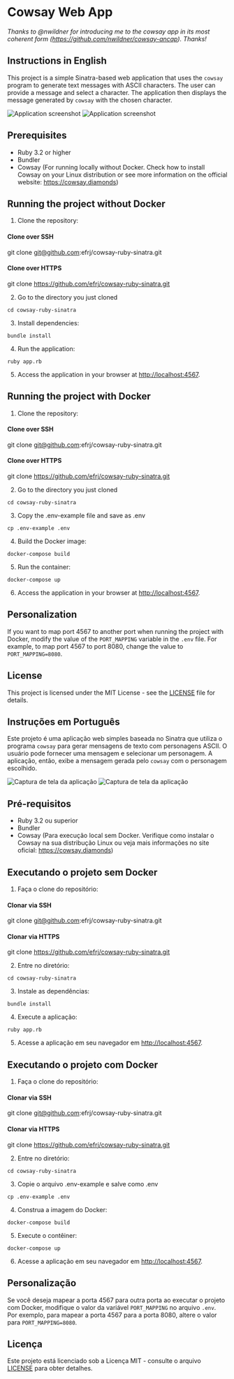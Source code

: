 # Cowsay Web App

*Thanks to @nwildner for introducing me to the cowsay app in its most coherent form (https://github.com/nwildner/cowsay-ancap). Thanks!*

## Instructions in English

This project is a simple Sinatra-based web application that uses the `cowsay` program to generate text messages with ASCII characters. The user can provide a message and select a character. The application then displays the message generated by `cowsay` with the chosen character.

![Application screenshot](images/reademe-en.png) 
![Application screenshot](images/reademe-en-output.png) 

## Prerequisites

- Ruby 3.2 or higher
- Bundler
- Cowsay (For running locally without Docker. Check how to install Cowsay on your Linux distribution or see more information on the official website: https://cowsay.diamonds)

## Running the project without Docker

1. Clone the repository: 

#### Clone over SSH 

git clone git@github.com:efrj/cowsay-ruby-sinatra.git 

#### Clone over HTTPS 

git clone https://github.com/efrj/cowsay-ruby-sinatra.git 

2. Go to the directory you just cloned 

``cd cowsay-ruby-sinatra``

3. Install dependencies: 

``bundle install`` 

4. Run the application: 

``ruby app.rb`` 

5. Access the application in your browser at [http://localhost:4567](http://localhost:4567). 

## Running the project with Docker 

1. Clone the repository: 

#### Clone over SSH 

git clone git@github.com:efrj/cowsay-ruby-sinatra.git 

#### Clone over HTTPS 

git clone https://github.com/efrj/cowsay-ruby-sinatra.git 

2. Go to the directory you just cloned 

``cd cowsay-ruby-sinatra`` 

3. Copy the .env-example file and save as .env 

``cp .env-example .env`` 

4. Build the Docker image: 

``docker-compose build`` 

5. Run the container: 

``docker-compose up`` 

6. Access the application in your browser at [http://localhost:4567](http://localhost:4567). 

## Personalization 

If you want to map port 4567 to another port when running the project with Docker, modify the value of the `PORT_MAPPING` variable in the `.env` file. For example, to map port 4567 to port 8080, change the value to `PORT_MAPPING=8080`.

## License

This project is licensed under the MIT License - see the [LICENSE](LICENSE) file for details.

## Instruções em Português 

Este projeto é uma aplicação web simples baseada no Sinatra que utiliza o programa `cowsay` para gerar mensagens de texto com personagens ASCII. O usuário pode fornecer uma mensagem e selecionar um personagem. A aplicação, então, exibe a mensagem gerada pelo `cowsay` com o personagem escolhido. 

![Captura de tela da aplicação](images/readme-pt.png) 
![Captura de tela da aplicação](images/readme-pt-output.png) 

## Pré-requisitos 

- Ruby 3.2 ou superior 
- Bundler 
- Cowsay (Para execução local sem Docker. Verifique como instalar o Cowsay na sua distribução Linux ou veja mais informações no site oficial: https://cowsay.diamonds) 

## Executando o projeto sem Docker 

1. Faça o clone do repositório: 

#### Clonar via SSH 

git clone git@github.com:efrj/cowsay-ruby-sinatra.git 

#### Clonar via HTTPS 

git clone https://github.com/efrj/cowsay-ruby-sinatra.git 

2. Entre no diretório: 

``cd cowsay-ruby-sinatra`` 

3. Instale as dependências: 

``bundle install`` 

4. Execute a aplicação: 

``ruby app.rb`` 

5. Acesse a aplicação em seu navegador em [http://localhost:4567](http://localhost:4567). 


## Executando o projeto com Docker 

1. Faça o clone do repositório: 

#### Clonar via SSH 

git clone git@github.com:efrj/cowsay-ruby-sinatra.git 

#### Clonar via HTTPS 

git clone https://github.com/efrj/cowsay-ruby-sinatra.git 

2. Entre no diretório: 

``cd cowsay-ruby-sinatra`` 

3. Copie o arquivo .env-example e salve como .env 

``cp .env-example .env`` 
 
4. Construa a imagem do Docker: 

``docker-compose build`` 

5. Execute o contêiner: 

``docker-compose up`` 

6. Acesse a aplicação em seu navegador em [http://localhost:4567](http://localhost:4567). 

## Personalização 

Se você deseja mapear a porta 4567 para outra porta ao executar o projeto com Docker, modifique o valor da variável `PORT_MAPPING` no arquivo `.env`. Por exemplo, para mapear a porta 4567 para a porta 8080, altere o valor para `PORT_MAPPING=8080`.

## Licença 

Este projeto está licenciado sob a Licença MIT - consulte o arquivo [LICENSE](LICENSE) para obter detalhes.
